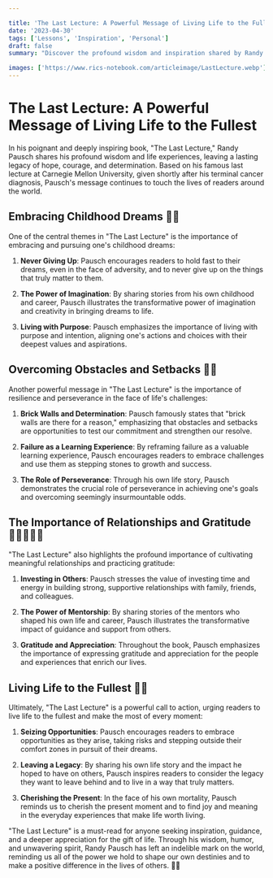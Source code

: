 ```yaml
---

title: 'The Last Lecture: A Powerful Message of Living Life to the Fullest'
date: '2023-04-30'
tags: ['Lessons', 'Inspiration', 'Personal']
draft: false
summary: "Discover the profound wisdom and inspiration shared by Randy Pausch in his iconic book, 'The Last Lecture.' Explore the powerful life lessons and insights that have touched the lives of millions, and learn how to embrace your dreams, overcome obstacles, and live life to the fullest."

images: ['https://www.rics-notebook.com/articleimage/LastLecture.webp']
---
```


# The Last Lecture: A Powerful Message of Living Life to the Fullest

In his poignant and deeply inspiring book, "The Last Lecture," Randy Pausch shares his profound wisdom and life experiences, leaving a lasting legacy of hope, courage, and determination. Based on his famous last lecture at Carnegie Mellon University, given shortly after his terminal cancer diagnosis, Pausch's message continues to touch the lives of readers around the world.

## Embracing Childhood Dreams 🚀💫

One of the central themes in "The Last Lecture" is the importance of embracing and pursuing one's childhood dreams:

1. **Never Giving Up**: Pausch encourages readers to hold fast to their dreams, even in the face of adversity, and to never give up on the things that truly matter to them.

2. **The Power of Imagination**: By sharing stories from his own childhood and career, Pausch illustrates the transformative power of imagination and creativity in bringing dreams to life.

3. **Living with Purpose**: Pausch emphasizes the importance of living with purpose and intention, aligning one's actions and choices with their deepest values and aspirations.

## Overcoming Obstacles and Setbacks 💪🌈

Another powerful message in "The Last Lecture" is the importance of resilience and perseverance in the face of life's challenges:

1. **Brick Walls and Determination**: Pausch famously states that "brick walls are there for a reason," emphasizing that obstacles and setbacks are opportunities to test our commitment and strengthen our resolve.

2. **Failure as a Learning Experience**: By reframing failure as a valuable learning experience, Pausch encourages readers to embrace challenges and use them as stepping stones to growth and success.

3. **The Role of Perseverance**: Through his own life story, Pausch demonstrates the crucial role of perseverance in achieving one's goals and overcoming seemingly insurmountable odds.

## The Importance of Relationships and Gratitude 👨‍👩‍👧‍👦💞

"The Last Lecture" also highlights the profound importance of cultivating meaningful relationships and practicing gratitude:

1. **Investing in Others**: Pausch stresses the value of investing time and energy in building strong, supportive relationships with family, friends, and colleagues.

2. **The Power of Mentorship**: By sharing stories of the mentors who shaped his own life and career, Pausch illustrates the transformative impact of guidance and support from others.

3. **Gratitude and Appreciation**: Throughout the book, Pausch emphasizes the importance of expressing gratitude and appreciation for the people and experiences that enrich our lives.

## Living Life to the Fullest 🌟🎉

Ultimately, "The Last Lecture" is a powerful call to action, urging readers to live life to the fullest and make the most of every moment:

1. **Seizing Opportunities**: Pausch encourages readers to embrace opportunities as they arise, taking risks and stepping outside their comfort zones in pursuit of their dreams.

2. **Leaving a Legacy**: By sharing his own life story and the impact he hoped to have on others, Pausch inspires readers to consider the legacy they want to leave behind and to live in a way that truly matters.

3. **Cherishing the Present**: In the face of his own mortality, Pausch reminds us to cherish the present moment and to find joy and meaning in the everyday experiences that make life worth living.

"The Last Lecture" is a must-read for anyone seeking inspiration, guidance, and a deeper appreciation for the gift of life. Through his wisdom, humor, and unwavering spirit, Randy Pausch has left an indelible mark on the world, reminding us all of the power we hold to shape our own destinies and to make a positive difference in the lives of others. 🌟💓
